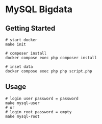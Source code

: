 # MySQL Bigdata

## Getting Started

```shell
# start docker
make init

# composer install
docker compose exec php composer install 

# inset data
docker compose exec php php script.php
```
## Usage

```shell
# login user password = password
make mysql-user
# or
# login root password = empty
make mysql-root
```